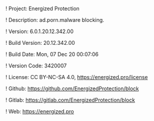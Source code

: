 ! Project: Energized Protection

! Description: ad.porn.malware blocking.

! Version: 6.0.1.20.12.342.00

! Build Version: 20.12.342.00

! Build Date: Mon, 07 Dec 20 00:07:06

! Version Code: 3420007

! License: CC BY-NC-SA 4.0, https://energized.pro/license

! Github: https://github.com/EnergizedProtection/block

! Gitlab: https://gitlab.com/EnergizedProtection/block


! Web: https://energized.pro
